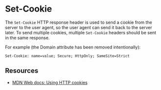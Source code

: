 # Set-Cookie

The `Set-Cookie` HTTP response header is used to send a cookie from the server to the user agent, so the user agent can send it back to the server later. To send multiple cookies, multiple `Set-Cookie` headers should be sent in the same response.

For example (the Domain attribute has been removed intentionally):

    Set-Cookie: name=value; Secure; HttpOnly; SameSite=Strict

## Resources

* [MDN Web docs: Using HTTP cookies](https://developer.mozilla.org/en-US/docs/Web/HTTP/Cookies#Secure_and_HttpOnly_cookies)


